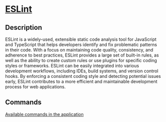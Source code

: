 # [ESLint](https://eslint.org/)

## Description

ESLint is a widely-used, extensible static code analysis tool for JavaScript and TypeScript that helps developers identify and fix problematic patterns in their code. With a focus on maintaining code quality, consistency, and adherence to best practices, ESLint provides a large set of built-in rules, as well as the ability to create custom rules or use plugins for specific coding styles or frameworks. ESLint can be easily integrated into various development workflows, including IDEs, build systems, and version control hooks. By enforcing a consistent coding style and detecting potential issues early, ESLint contributes to a more efficient and maintainable development process for web applications.

## Commands

[Available commands in the application](/reference/cli.html#eslint)
